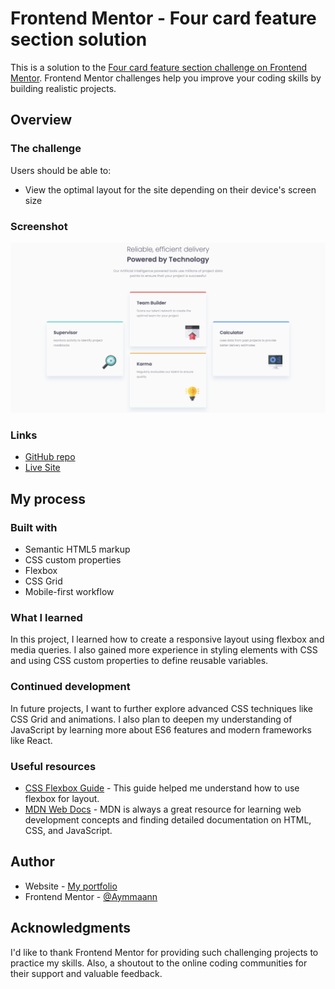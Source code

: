 # Frontend Mentor - Four card feature section solution

This is a solution to the [Four card feature section challenge on Frontend Mentor](https://www.frontendmentor.io/challenges/four-card-feature-section-weK1eFYK). Frontend Mentor challenges help you improve your coding skills by building realistic projects. 

## Overview

### The challenge

Users should be able to:

- View the optimal layout for the site depending on their device's screen size

### Screenshot

![Four card feature section](./images/screenshot.jpg)

### Links

- [GitHub repo](https://github.com/Aymmaann/Front-End-Development/tree/main/Four%20card%20feature%20section)
- [Live Site](https://your-live-site-url.com)

## My process

### Built with

- Semantic HTML5 markup
- CSS custom properties
- Flexbox
- CSS Grid
- Mobile-first workflow

### What I learned

In this project, I learned how to create a responsive layout using flexbox and media queries. I also gained more experience in styling elements with CSS and using CSS custom properties to define reusable variables.

### Continued development

In future projects, I want to further explore advanced CSS techniques like CSS Grid and animations. I also plan to deepen my understanding of JavaScript by learning more about ES6 features and modern frameworks like React.

### Useful resources

- [CSS Flexbox Guide](https://css-tricks.com/snippets/css/a-guide-to-flexbox/) - This guide helped me understand how to use flexbox for layout.
- [MDN Web Docs](https://developer.mozilla.org/en-US/docs/Web) - MDN is always a great resource for learning web development concepts and finding detailed documentation on HTML, CSS, and JavaScript.

## Author

- Website - [My portfolio](https://ayman03-portfolio.netlify.app/)
- Frontend Mentor - [@Aymmaann](https://www.frontendmentor.io/profile/Aymmaann)

## Acknowledgments

I'd like to thank Frontend Mentor for providing such challenging projects to practice my skills. Also, a shoutout to the online coding communities for their support and valuable feedback.
